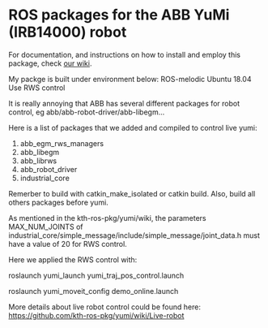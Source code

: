 # ROS packages for the ABB YuMi (IRB14000) robot



For documentation, and instructions on how to install and employ this package, check [our wiki](https://github.com/kth-ros-pkg/yumi/wiki).

My packge is built under environment below:
ROS-melodic
Ubuntu 18.04
Use RWS control

It is really annoying that ABB has several different packages for robot control, eg abb/abb-robot-driver/abb-libegm...

Here is a list of packages that we added and compiled to control live yumi:

1. abb_egm_rws_managers
2. abb_libegm
3. abb_librws
4. abb_robot_driver
5. industrial_core

Remerber to build with catkin_make_isolated or catkin build. Also, build all others packages before yumi.

As mentioned in the kth-ros-pkg/yumi/wiki, the parameters MAX_NUM_JOINTS of industrial_core/simple_message/include/simple_message/joint_data.h must have a value of 20 for RWS control.

Here we applied the RWS control with:

roslaunch yumi_launch yumi_traj_pos_control.launch

roslaunch yumi_moveit_config demo_online.launch


More details about live robot control could be found here: https://github.com/kth-ros-pkg/yumi/wiki/Live-robot
